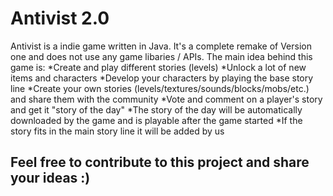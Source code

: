 # Antivist 2.0 #
Antivist is a indie game written in Java. It's a complete remake of Version one and does not use any game libaries / APIs.
The main idea behind this game is:
*Create and play different stories (levels)
*Unlock a lot of new items and characters
*Develop your characters by playing the base story line
*Create your own stories (levels/textures/sounds/blocks/mobs/etc.) and share them with the community
*Vote and comment on a player's story and get it "story of the day"
*The story of the day will be automatically downloaded by the game and is playable after the game started
*If the story fits in the main story line it will be added by us

## Feel free to contribute to this project and share your ideas :) ##